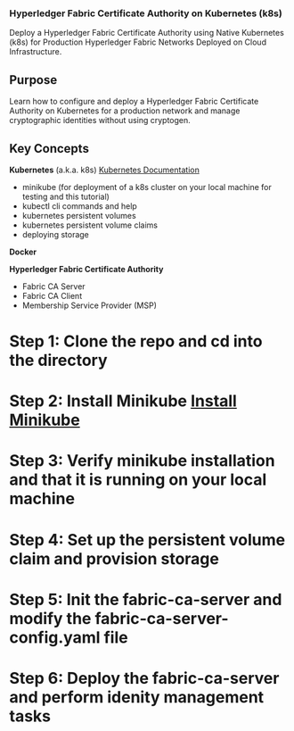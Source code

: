 ### **Hyperledger Fabric Certificate Authority on Kubernetes (k8s)**
Deploy a Hyperledger Fabric Certificate Authority using Native Kubernetes (k8s) for Production Hyperledger Fabric Networks Deployed on Cloud Infrastructure.

## **Purpose**
Learn how to configure and deploy a Hyperledger Fabric Certificate Authority on Kubernetes for a production network and manage cryptographic identities without using cryptogen.

## **Key Concepts**
**Kubernetes** (a.k.a. k8s) [Kubernetes Documentation](https://kubernetes.io/)
- minikube (for deployment of a k8s cluster on your local machine for testing and this tutorial) 
- kubectl cli commands and help
- kubernetes persistent volumes
- kubernetes persistent volume claims
- deploying storage

**Docker**

**Hyperledger Fabric Certificate Authority**
 - Fabric CA Server
 - Fabric CA Client
 - Membership Service Provider (MSP)

# Step 1: Clone the repo and cd into the directory

# **Step 2:** Install Minikube [Install Minikube](https://kubernetes.io/docs/setup/learning-environment/minikube/)

# **Step 3:** Verify minikube installation and that it is running on your local machine

# **Step 4:** Set up the persistent volume claim and provision storage

# **Step 5:** Init the fabric-ca-server and modify the fabric-ca-server-config.yaml file 

# **Step 6:** Deploy the fabric-ca-server and perform idenity management tasks